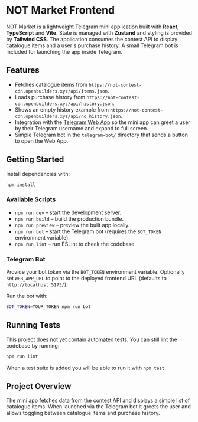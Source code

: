 # NOT Market Frontend

NOT Market is a lightweight Telegram mini application built with **React**, **TypeScript** and **Vite**. State is managed with **Zustand** and styling is provided by **Tailwind CSS**. The application consumes the contest API to display catalogue items and a user's purchase history. A small Telegram bot is included for launching the app inside Telegram.

## Features

- Fetches catalogue items from `https://not-contest-cdn.openbuilders.xyz/api/items.json`.
- Loads purchase history from `https://not-contest-cdn.openbuilders.xyz/api/history.json`.
- Shows an empty history example from `https://not-contest-cdn.openbuilders.xyz/api/no_history.json`.
- Integration with the [Telegram Web App](https://core.telegram.org/bots/webapps) so the mini app can greet a user by their Telegram username and expand to full screen.
- Simple Telegram bot in the `telegram-bot/` directory that sends a button to open the Web App.

## Getting Started

Install dependencies with:

```bash
npm install
```

### Available Scripts

- `npm run dev` – start the development server.
- `npm run build` – build the production bundle.
- `npm run preview` – preview the built app locally.
- `npm run bot` – start the Telegram bot (requires the `BOT_TOKEN` environment variable).
- `npm run lint` – run ESLint to check the codebase.

### Telegram Bot

Provide your bot token via the `BOT_TOKEN` environment variable. Optionally set `WEB_APP_URL` to point to the deployed frontend URL (defaults to `http://localhost:5173/`).

Run the bot with:

```bash
BOT_TOKEN=YOUR_TOKEN npm run bot
```

## Running Tests

This project does not yet contain automated tests. You can still lint the codebase by running:

```bash
npm run lint
```

When a test suite is added you will be able to run it with `npm test`.

## Project Overview

The mini app fetches data from the contest API and displays a simple list of catalogue items. When launched via the Telegram bot it greets the user and allows toggling between catalogue items and purchase history.

